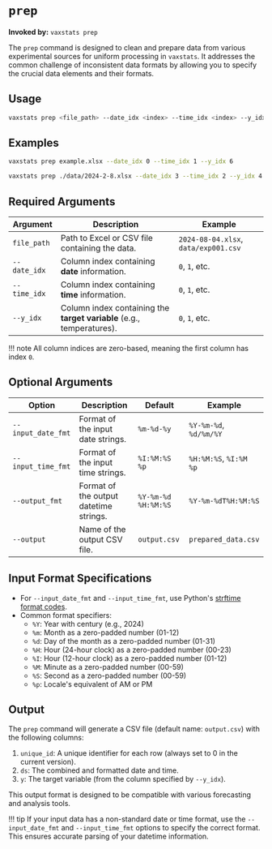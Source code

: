 # `prep`

**Invoked by:** `vaxstats prep`

The `prep` command is designed to clean and prepare data from various experimental sources for uniform processing in `vaxstats`. It addresses the common challenge of inconsistent data formats by allowing you to specify the crucial data elements and their formats.

## Usage

```bash
vaxstats prep <file_path> --date_idx <index> --time_idx <index> --y_idx <index> [options]
```

## Examples

```bash
vaxstats prep example.xlsx --date_idx 0 --time_idx 1 --y_idx 6
```

```bash
vaxstats prep ./data/2024-2-8.xlsx --date_idx 3 --time_idx 2 --y_idx 4 --input_date_fmt "%Y-%m-%d"
```

## Required Arguments

| Argument | Description | Example |
| -------- | ----------- | ------- |
| `file_path` | Path to Excel or CSV file containing the data. | `2024-08-04.xlsx`, `data/exp001.csv` |
| `--date_idx` | Column index containing **date** information. | `0`, `1`, etc. |
| `--time_idx` | Column index containing **time** information. | `0`, `1`, etc. |
| `--y_idx` | Column index containing the **target variable** (e.g., temperatures). | `0`, `1`, etc. |

!!! note
    All column indices are zero-based, meaning the first column has index `0`.

## Optional Arguments

| Option | Description | Default | Example |
| ------ | ----------- | ------- | ------- |
| `--input_date_fmt` | Format of the input date strings. | `%m-%d-%y` | `%Y-%m-%d`, `%d/%m/%Y` |
| `--input_time_fmt` | Format of the input time strings. | `%I:%M:%S %p` | `%H:%M:%S`, `%I:%M %p` |
| `--output_fmt` | Format of the output datetime strings. | `%Y-%m-%d %H:%M:%S` | `%Y-%m-%dT%H:%M:%S` |
| `--output` | Name of the output CSV file. | `output.csv` | `prepared_data.csv` |

## Input Format Specifications

-   For `--input_date_fmt` and `--input_time_fmt`, use Python's [strftime format codes](https://docs.python.org/3/library/datetime.html#strftime-and-strptime-format-codes).
-   Common format specifiers:
    -   `%Y`: Year with century (e.g., 2024)
    -   `%m`: Month as a zero-padded number (01-12)
    -   `%d`: Day of the month as a zero-padded number (01-31)
    -   `%H`: Hour (24-hour clock) as a zero-padded number (00-23)
    -   `%I`: Hour (12-hour clock) as a zero-padded number (01-12)
    -   `%M`: Minute as a zero-padded number (00-59)
    -   `%S`: Second as a zero-padded number (00-59)
    -   `%p`: Locale's equivalent of AM or PM

## Output

The `prep` command will generate a CSV file (default name: `output.csv`) with the following columns:

1.  `unique_id`: A unique identifier for each row (always set to 0 in the current version).
2.  `ds`: The combined and formatted date and time.
3.  `y`: The target variable (from the column specified by `--y_idx`).

This output format is designed to be compatible with various forecasting and analysis tools.

!!! tip
    If your input data has a non-standard date or time format, use the `--input_date_fmt` and `--input_time_fmt` options to specify the correct format. This ensures accurate parsing of your datetime information.

